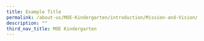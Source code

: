 ```yaml
---
title: Example Title
permalink: /about-us/MOE-Kindergarten/introduction/Mission-and-Vision/
description: ""
third_nav_title: MOE Kindergarten
---
```

